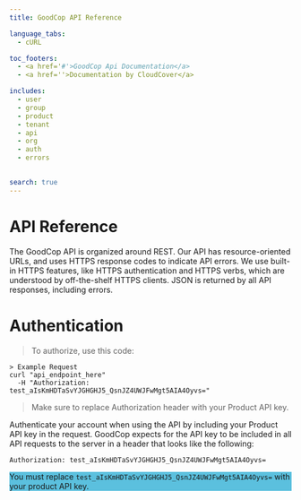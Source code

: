 ```yaml
---
title: GoodCop API Reference

language_tabs:
  - cURL

toc_footers:
  - <a href='#'>GoodCop Api Documentation</a>
  - <a href=''>Documentation by CloudCover</a>

includes:
  - user
  - group
  - product
  - tenant
  - api
  - org
  - auth
  - errors
  

search: true
---
```


# API Reference

The GoodCop API is organized around REST. Our API has resource-oriented URLs, and uses HTTPS response codes to indicate API errors. We use built-in HTTPS features, like HTTPS authentication and HTTPS verbs, which are understood by off-the-shelf HTTPS clients. JSON is returned by all API responses, including errors.


# Authentication

> To authorize, use this code:

```shell
> Example Request
curl "api_endpoint_here"
  -H "Authorization: test_aIsKmHDTaSvYJGHGHJ5_QsnJZ4UWJFwMgt5AIA4Oyvs="
```

> Make sure to replace Authorization header with your Product API key.

Authenticate your account when using the API by including your Product API key in the request.
GoodCop expects for the API key to be included in all API requests to the server in a header that looks like the following:

`Authorization: test_aIsKmHDTaSvYJGHGHJ5_QsnJZ4UWJFwMgt5AIA4Oyvs=`

<aside style="background:#5bc0de;">
You must replace <code style="#000000;">test_aIsKmHDTaSvYJGHGHJ5_QsnJZ4UWJFwMgt5AIA4Oyvs=</code> with your product API key.
</aside>